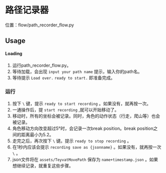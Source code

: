 # 路径记录器

位置：flow/path_recorder_flow.py

## Usage

#### Loading

1. 运行path_recorder_flow.py。
2. 等待加载，会出现 `input your path name` 提示，输入你的path名。
3. 等待提示 `Load over.` `ready to start.` 即准备完成。

### 运行

1. 按下 `\` 键，提示 `ready to start recording` 。如果没有，就再按一次。
2. 一通操作后，提 `start recording` ,就可以开始移动了。
3. 移动时，所有的坐标会被记录。同时，角色的动作状态（行走，爬山等）也会被记录。
4. 角色移动方向改变超过5°时，会记录一次break position。break position之间的距离最小为5.2。
5. 走完之后，再次按下 `\` 键。提示 `ready to stop recording` 。
6. 在1秒内应该会提示 `recording save as {jsonname}` 。如果没有，就再按一次 `\` 。
7. json文件将在 `assets/TeyvatMovePath` 保存为 `name+timestamp.json` 。如果想继续记录，就重复这些步骤。
